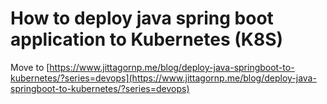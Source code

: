 # How to deploy java spring boot application to Kubernetes (K8S)

Move to [https://www.jittagornp.me/blog/deploy-java-springboot-to-kubernetes/?series=devops](https://www.jittagornp.me/blog/deploy-java-springboot-to-kubernetes/?series=devops)
